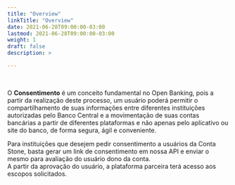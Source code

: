 ```yaml
---
title: "Overview"
linkTitle: "Overview"
date: 2021-06-28T09:00:00-03:00
lastmod: 2021-06-28T09:00:00-03:00
weight: 1
draft: false
description: >

---
```

<br>

O **Consentimento** é um conceito fundamental no Open Banking, pois a partir da realização deste processo, um usuário poderá permitir o compartilhamento de suas informações entre diferentes instituições autorizadas pelo Banco Central e a movimentação de suas contas bancárias a partir de diferentes plataformas e não apenas pelo aplicativo ou site do banco, de forma segura, ágil e conveniente.

Para instituições que desejem pedir consentimento a usuários da Conta Stone, basta gerar um link de consentimento em nossa API e enviar o mesmo para avaliação do usuário dono da conta. 
<br>A partir da aprovação do usuário, a plataforma parceira terá acesso aos escopos solicitados. 

